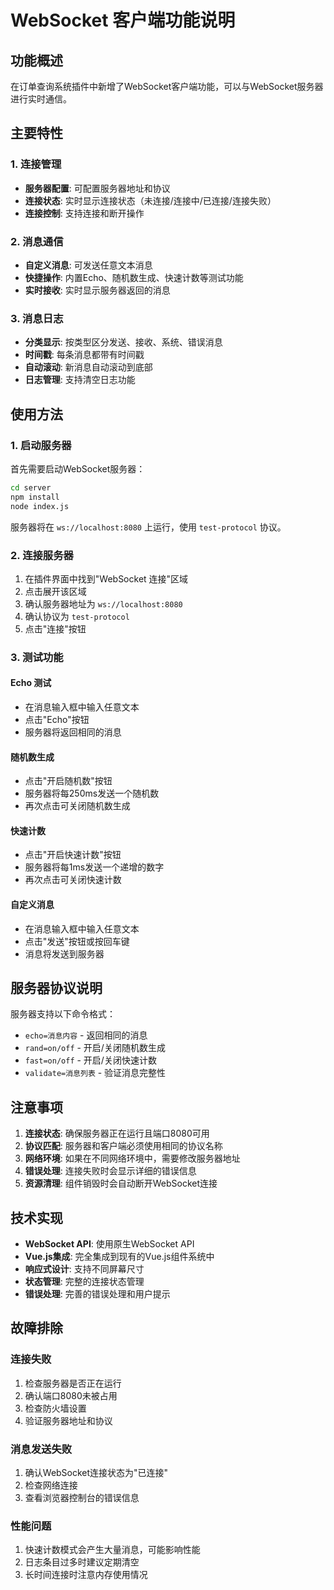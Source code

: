 # WebSocket 客户端功能说明

## 功能概述

在订单查询系统插件中新增了WebSocket客户端功能，可以与WebSocket服务器进行实时通信。

## 主要特性

### 1. 连接管理
- **服务器配置**: 可配置服务器地址和协议
- **连接状态**: 实时显示连接状态（未连接/连接中/已连接/连接失败）
- **连接控制**: 支持连接和断开操作

### 2. 消息通信
- **自定义消息**: 可发送任意文本消息
- **快捷操作**: 内置Echo、随机数生成、快速计数等测试功能
- **实时接收**: 实时显示服务器返回的消息

### 3. 消息日志
- **分类显示**: 按类型区分发送、接收、系统、错误消息
- **时间戳**: 每条消息都带有时间戳
- **自动滚动**: 新消息自动滚动到底部
- **日志管理**: 支持清空日志功能

## 使用方法

### 1. 启动服务器
首先需要启动WebSocket服务器：
```bash
cd server
npm install
node index.js
```
服务器将在 `ws://localhost:8080` 上运行，使用 `test-protocol` 协议。

### 2. 连接服务器
1. 在插件界面中找到"WebSocket 连接"区域
2. 点击展开该区域
3. 确认服务器地址为 `ws://localhost:8080`
4. 确认协议为 `test-protocol`
5. 点击"连接"按钮

### 3. 测试功能

#### Echo 测试
- 在消息输入框中输入任意文本
- 点击"Echo"按钮
- 服务器将返回相同的消息

#### 随机数生成
- 点击"开启随机数"按钮
- 服务器将每250ms发送一个随机数
- 再次点击可关闭随机数生成

#### 快速计数
- 点击"开启快速计数"按钮
- 服务器将每1ms发送一个递增的数字
- 再次点击可关闭快速计数

#### 自定义消息
- 在消息输入框中输入任意文本
- 点击"发送"按钮或按回车键
- 消息将发送到服务器

## 服务器协议说明

服务器支持以下命令格式：

- `echo=消息内容` - 返回相同的消息
- `rand=on/off` - 开启/关闭随机数生成
- `fast=on/off` - 开启/关闭快速计数
- `validate=消息列表` - 验证消息完整性

## 注意事项

1. **连接状态**: 确保服务器正在运行且端口8080可用
2. **协议匹配**: 服务器和客户端必须使用相同的协议名称
3. **网络环境**: 如果在不同网络环境中，需要修改服务器地址
4. **错误处理**: 连接失败时会显示详细的错误信息
5. **资源清理**: 组件销毁时会自动断开WebSocket连接

## 技术实现

- **WebSocket API**: 使用原生WebSocket API
- **Vue.js集成**: 完全集成到现有的Vue.js组件系统中
- **响应式设计**: 支持不同屏幕尺寸
- **状态管理**: 完整的连接状态管理
- **错误处理**: 完善的错误处理和用户提示

## 故障排除

### 连接失败
1. 检查服务器是否正在运行
2. 确认端口8080未被占用
3. 检查防火墙设置
4. 验证服务器地址和协议

### 消息发送失败
1. 确认WebSocket连接状态为"已连接"
2. 检查网络连接
3. 查看浏览器控制台的错误信息

### 性能问题
1. 快速计数模式会产生大量消息，可能影响性能
2. 日志条目过多时建议定期清空
3. 长时间连接时注意内存使用情况 